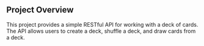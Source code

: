 ## Project Overview

This project provides a simple RESTful API for working with a deck of cards. The API allows users to create a deck, shuffle a deck, and draw cards from a deck.

